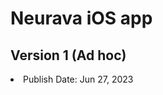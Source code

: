 <!DOCTYPE HTML>
<html lang="en-US">
    <head>
      <meta charset="UTF-8">
      <title> Internal Ad hoc Builds</title>
    </head>
    <body>
      <h1>Neurava iOS app</h1>
      <h2>Version 1 (Ad hoc)</h2>
        <li>
          Publish Date: Jun 27, 2023
        </li>
    </body>
</html>
